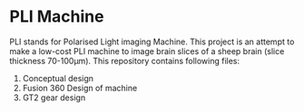 # PLI Machine
PLI stands for Polarised Light imaging Machine. This project is an attempt to make a low-cost PLI machine to image brain slices of a sheep brain (slice thickness 70-100µm). 
This repository contains following files:
  1. Conceptual design
  2. Fusion 360 Design of machine
  3. GT2 gear design
  
